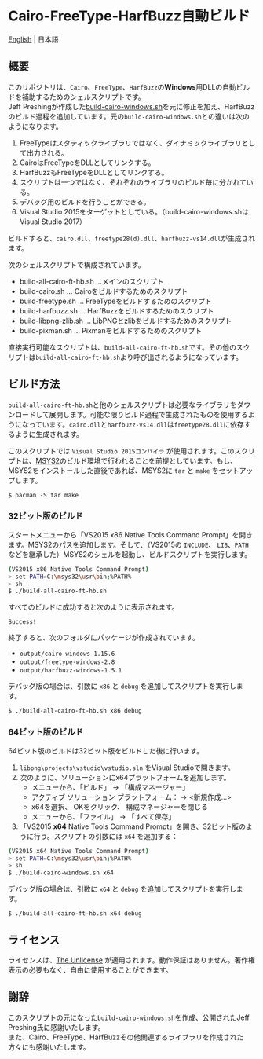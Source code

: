 # Cairo-FreeType-HarfBuzz自動ビルド
[English](README.md) | 日本語

## 概要
このリポジトリは、`Cairo`、`FreeType`、`HarfBuzz`の**Windows**用DLLの自動ビルドを補助するためのシェルスクリプトです。  
Jeff Preshingが作成した[build-cairo-windows.sh](https://github.com/preshing/cairo-windows)を元に修正を加え、HarfBuzzのビルド過程を追加しています。元の`build-cairo-windows.sh`との違いは次のようになります。
1. FreeTypeはスタティックライブラリではなく、ダイナミックライブラリとして出力される。
2. CairoはFreeTypeをDLLとしてリンクする。
3. HarfBuzzもFreeTypeをDLLとしてリンクする。
4. スクリプトは一つではなく、それぞれのライブラリのビルド毎に分かれている。
5. デバッグ用のビルドを行うことができる。
5. Visual Studio 2015をターゲットとしている。（build-cairo-windows.shはVisual Studio 2017）

ビルドすると、`cairo.dll`、`freetype28(d).dll`、`harfbuzz-vs14.dll`が生成されます。

次のシェルスクリプトで構成されています。
* build-all-cairo-ft-hb.sh ...メインのスクリプト
* build-cairo.sh ... Cairoをビルドするためのスクリプト
* build-freetype.sh ... FreeTypeをビルドするためのスクリプト
* build-harfbuzz.sh ... HarfBuzzをビルドするためのスクリプト
* build-libpng-zlib.sh ... LibPNGとzlibをビルドするためのスクリプト
* build-pixman.sh ... Pixmanをビルドするためのスクリプト

直接実行可能なスクリプトは、`build-all-cairo-ft-hb.sh`です。その他のスクリプトは`build-all-cairo-ft-hb.sh`より呼び出されるようになっています。

## ビルド方法

`build-all-cairo-ft-hb.sh`と他のシェルスクリプトは必要なライブラリをダウンロードして展開します。可能な限りビルド過程で生成されたものを使用するようになっています。`cairo.dll`と`harfbuzz-vs14.dll`は`freetype28.dll`に依存するように生成されます。

このスクリプトでは `Visual Studio 2015コンパイラ` が使用されます。このスクリプトは、[MSYS2](http://www.msys2.org/)のビルド環境で行われることを前提としています。もし、MSYS2をインストールした直後であれば、MSYS2に `tar` と `make` をセットアップします。

    $ pacman -S tar make

### 32ビット版のビルド

スタートメニューから「VS2015 x86 Native Tools Command Prompt」を開きます。MSYS2のパスを追加します。そして、（VS2015の `INCLUDE`、
 `LIB`、`PATH` などを継承した）MSYS2のシェルを起動し、ビルドスクリプトを実行します。

```sh
(VS2015 x86 Native Tools Command Prompt)
> set PATH=C:\msys32\usr\bin;%PATH%
> sh
$ ./build-all-cairo-ft-hb.sh
```
すべてのビルドに成功すると次のように表示されます。

    Success!


終了すると、次のフォルダにパッケージが作成されています。
+ `output/cairo-windows-1.15.6`
+ `output/freetype-windows-2.8`
+ `output/harfbuzz-windows-1.5.1`

デバッグ版の場合は、引数に `x86` と `debug` を追加してスクリプトを実行します。

    $ ./build-all-cairo-ft-hb.sh x86 debug

### 64ビット版のビルド
64ビット版のビルドは32ビット版をビルドした後に行います。

1. `libpng\projects\vstudio\vstudio.sln` をVisual Studioで開きます。
2.  次のように、ソリューションにx64プラットフォームを追加します。
    * メニューから、「ビルド」 &rarr; 「構成マネージャー」
    * アクティブ ソリューション プラットフォーム： &rarr; <新規作成...>
    * x64を選択、 OKをクリック、 構成マネージャーを閉じる
    * メニューから、「ファイル」 &rarr; 「すべて保存」
3. 「VS2015 **x64** Native Tools Command Prompt」を開き、32ビット版のように行う。スクリプトの引数には `x64` を追加する：

```sh
(VS2015 x64 Native Tools Command Prompt)
> set PATH=C:\msys32\usr\bin;%PATH%
> sh
$ ./build-cairo-windows.sh x64
```
デバッグ版の場合は、引数に `x64` と `debug` を追加してスクリプトを実行します。

    $ ./build-all-cairo-ft-hb.sh x64 debug

## ライセンス
ライセンスは、[The Unlicense](http://unlicense.org/) が適用されます。動作保証はありません。著作権表示の必要もなく、自由に使用することができます。

## 謝辞
このスクリプトの元になった`build-cairo-windows.sh`を作成、公開されたJeff Preshing氏に感謝いたします。  
また、Cairo、FreeType、HarfBuzzその他関連するライブラリを作成された方々にも感謝いたします。
